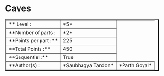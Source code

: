 # Caves

<table border=3 >
<tr>
    <td> ** Level :  </td>
    <td>*5*</td>
</tr>
<tr>
    <td>**Number of parts :</td>
    <td>*2*</td>
</tr>
<tr>
    <td>**Points per part :**</td>
    <td>225</td>
</tr>
<tr>
    <td>**Total Points :**</td>
    <td>450</td>
</tr>
<tr>
    <td>**Sequential :** </td>
    <td>True</td>
</tr>
<tr>
    <td>**Author(s) :</td>
    <td>*Saubhagya Tandon* </td>
    <td>*Parth Goyal* </td>
    
</tr>
</table>   
